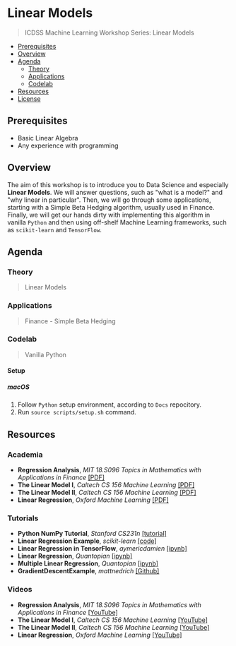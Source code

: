 # Linear Models

> ICDSS Machine Learning Workshop Series: Linear Models

- [Prerequisites](#prerequisites)
- [Overview](#overview)
- [Agenda](#agenda)
    - [Theory](#theory)
    - [Applications](#applications)
    - [Codelab](#codelab)
- [Resources](#resources)
- [License](#license)

## Prerequisites

* Basic Linear Algebra
* Any experience with programming 

## Overview

The aim of this workshop is to introduce you to Data Science and especially **Linear Models**.
We will answer questions, such as "what is a model?" and "why linear in particular".
Then, we will go through some applications, starting with a Simple Beta Hedging algorithm, usually used in Finance. 
Finally, we will get our hands dirty with implementing this algorithm in vanilla `Python` and then using off-shelf Machine Learning frameworks, such as `scikit-learn` and `TensorFlow`.

## Agenda

### Theory

> Linear Models

### Applications

> Finance - Simple Beta Hedging

### Codelab

> Vanilla Python

#### Setup

##### macOS

1. Follow `Python` setup environment, according to `Docs` repocitory.
2. Run `source scripts/setup.sh` command.

## Resources

### Academia

* **Regression Analysis**, _MIT 18.S096 Topics in Mathematics with Applications in Finance_ [[PDF]](https://ocw.mit.edu/courses/mathematics/18-s096-topics-in-mathematics-with-applications-in-finance-fall-2013/lecture-notes/MIT18_S096F13_lecnote6.pdf)
* **The Linear Model I**, _Caltech CS 156 Machine Learning_ [[PDF]](http://work.caltech.edu/slides/slides03.pdf)
* **The Linear Model II**, _Caltech CS 156 Machine Learning_ [[PDF]](http://work.caltech.edu/slides/slides09.pdf)
* **Linear Regression**, _Oxford Machine Learning_ [[PDF]](https://www.cs.ox.ac.uk/people/nando.defreitas/machinelearning/lecture2.pdf)

### Tutorials

* **Python NumPy Tutorial**, _Stanford CS231n_ [[tutorial]](http://cs231n.github.io/python-numpy-tutorial/)
* **Linear Regression Example**, _scikit-learn_ [[code]](http://scikit-learn.org/stable/auto_examples/linear_model/plot_ols.html#)
* **Linear Regression in TensorFlow**, _aymericdamien_ [[ipynb]](http://nbviewer.jupyter.org/github/donnemartin/data-science-ipython-notebooks/blob/master/deep-learning/tensor-flow-examples/notebooks/2_basic_classifiers/linear_regression.ipynb)
* **Linear Regression**, _Quantopian_ [[ipynb]](https://nbviewer.jupyter.org/github/quantopian/research_public/blob/master/notebooks/lectures/Linear_Regression/notebook.ipynb)
* **Multiple Linear Regression**, _Quantopian_ [[ipynb]](https://nbviewer.jupyter.org/github/quantopian/research_public/blob/master/notebooks/lectures/Multiple_Linear_Regression/notebook.ipynb)
* **GradientDescentExample**, _mattnedrich_ [[Github]](https://github.com/mattnedrich/GradientDescentExample)

### Videos

* **Regression Analysis**, _MIT 18.S096 Topics in Mathematics with Applications in Finance_ [[YouTube]](https://www.youtube.com/watch?v=l1kLCrxL9Hk&list=PLUl4u3cNGP63ctJIEC1UnZ0btsphnnoHR&index=5)
* **The Linear Model I**, _Caltech CS 156 Machine Learning_ [[YouTube]](https://www.youtube.com/watch?v=FIbVs5GbBlQ&hd=1)
* **The Linear Model II**, _Caltech CS 156 Machine Learning_ [[YouTube]](https://www.youtube.com/watch?v=qSTHZvN8hzs&hd=1)
* **Linear Regression**, _Oxford Machine Learning_ [[YouTube]](https://www.youtube.com/watch?v=DHspIG64CVM)
